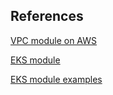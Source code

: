 ## References

[VPC module on AWS](https://registry.terraform.io/modules/terraform-aws-modules/vpc/aws/latest)

[EKS module](https://registry.terraform.io/modules/terraform-aws-modules/eks/aws/latest)

[EKS module examples](https://github.com/terraform-aws-modules/terraform-aws-eks/tree/master/examples)
